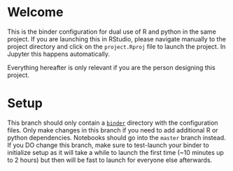 # Welcome

This is the binder configuration for dual use of R and python in the same project. If you are launching this in RStudio, please navigate manually to the project directory and click on the `project.Rproj` file to launch the project. In Jupyter this happens automatically. 

Everything hereafter is only relevant if you are the person designing this project.

# Setup

This branch should only contain a [`binder`](binder/) directory with the configuration files. Only make changes in this branch if you need to add additional R or python dependencies. Notebooks should go into the `master` branch instead. If you DO change this branch, make sure to test-launch your binder to initialize setup as it will take a while to launch the first time (~10 minutes up to 2 hours) but then will be fast to launch for everyone else afterwards.
